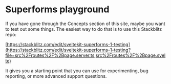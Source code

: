 <script lang="ts">
  import Head from '$lib/Head.svelte'
</script>

# Superforms playground

<Head title="Superforms playground" />

If you have gone through the Concepts section of this site, maybe you want to test out some things. The easiest way to do that is to use this Stackblitz repo:

[https://stackblitz.com/edit/sveltekit-superforms-1-testing](https://stackblitz.com/edit/sveltekit-superforms-1-testing?file=src%2Froutes%2F%2Bpage.server.ts,src%2Froutes%2F%2Bpage.svelte)

It gives you a starting point that you can use for experimenting, bug reporting, or more advanced support questions.
